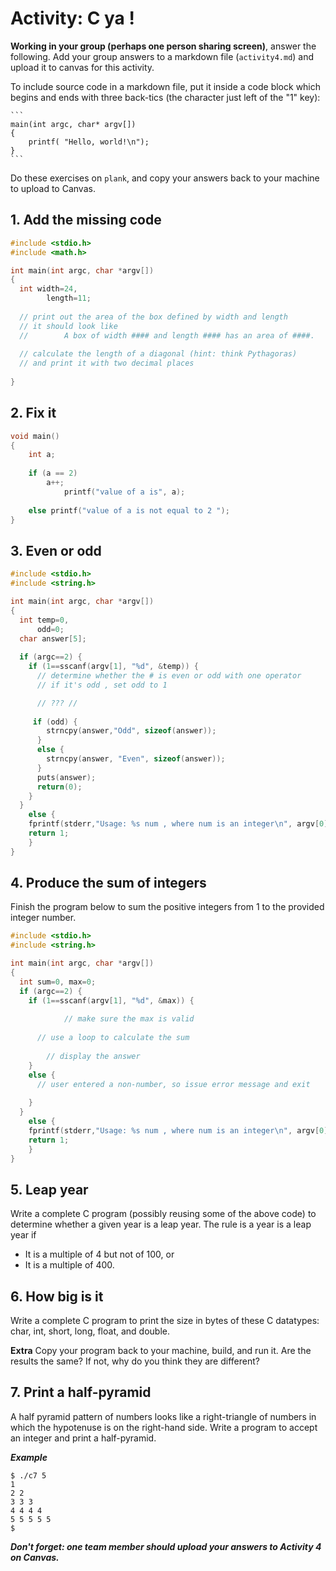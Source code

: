 # Activity: C ya !

**Working in your group (perhaps one person sharing screen)**, answer the following. Add your group answers to a markdown file (`activity4.md`) and upload it to canvas for this activity.

To include source code in a markdown file, put it inside a code block which begins and ends with three back-tics (the character just left of the "1" key):

````
```
main(int argc, char* argv[])
{
    printf( "Hello, world!\n");
}
```
```````

Do these exercises on `plank`, and copy your answers back to your machine to upload to Canvas.

## 1. Add the missing code

```c
#include <stdio.h>
#include <math.h>

int main(int argc, char *argv[])
{
  int width=24,
  		length=11;
  
  // print out the area of the box defined by width and length
  // it should look like 
  // 		A box of width #### and length #### has an area of ####.
  
  // calculate the length of a diagonal (hint: think Pythagoras)
  // and print it with two decimal places
  
}
```

## 2. Fix it

```c
void main()
{
    int a;
 
    if (a == 2)
        a++;
 		    printf("value of a is", a);
 
    else printf("value of a is not equal to 2 ");
}
```

## 3. Even or odd

```c
#include <stdio.h>
#include <string.h>

int main(int argc, char *argv[])
{
  int temp=0,
      odd=0;
  char answer[5];
  
  if (argc==2) {
    if (1==sscanf(argv[1], "%d", &temp)) {
      // determine whether the # is even or odd with one operator
      // if it's odd , set odd to 1 

      // ??? //
      
     if (odd) {
        strncpy(answer,"Odd", sizeof(answer));
      }
      else {
        strncpy(answer, "Even", sizeof(answer));
      }
      puts(answer);
      return(0);
    }
  }
	else {
  	fprintf(stderr,"Usage: %s num , where num is an integer\n", argv[0]);
  	return 1;
	}
}
```



## 4. Produce the sum of integers 

Finish the program below to sum the positive integers from 1 to the provided integer number.

```c
#include <stdio.h>
#include <string.h>

int main(int argc, char *argv[])
{
  int sum=0, max=0;
  if (argc==2) {
    if (1==sscanf(argv[1], "%d", &max)) {
      
			// make sure the max is valid
      
      // use a loop to calculate the sum
  
  		// display the answer
    }
    else {
      // user entered a non-number, so issue error message and exit
      
    }
  }
	else {
  	fprintf(stderr,"Usage: %s num , where num is an integer\n", argv[0]);
  	return 1;
	}
}
```



## 5. Leap year

Write a complete C program (possibly reusing some of the above code) to determine whether a given year is a leap year. The rule is a year is a leap year if

- It is a multiple of 4 but not of 100, or
- It is a multiple of 400.



## 6. How big is it

Write a complete C program to print the size in bytes of  these C datatypes:  char, int, short, long, float, and double.

**Extra** Copy your program back to your machine, build, and run it. Are the 
results the same? If not, why do you think they are different?

## 7. Print a half-pyramid

A half pyramid pattern of numbers looks like a right-triangle of numbers in which the hypotenuse is on the right-hand side. Write a program to accept an integer and print a half-pyramid.

***Example*** 

```
$ ./c7 5
1 
2 2 
3 3 3 
4 4 4 4 
5 5 5 5 5 
$ 
```

***Don't forget: one team member should upload your answers to Activity 4 on Canvas.***

